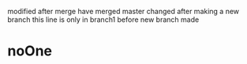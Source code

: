 modified after merge
have merged
master changed after making a new branch
this line is only in branch1
before new branch made

# noOne
